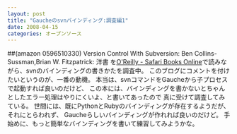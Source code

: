 ```yaml
---
layout: post
title: "Gaucheのsvnバインディング:調査編1"
date: 2008-04-15
categories: オープンソース
---
```

##(amazon 0596510330)  Version Control With Subversion: Ben Collins-Sussman,Brian W. Fitzpatrick: 洋書
を[O'Reilly - Safari Books Online](http://safari.oreilly.com/)で読みながら、svnのバインディングの書きかたを調査中。
このブログにコメントを付けたいというのが、一番の動機。
本当は、svnコマンドをGaucheから子プロセスで起動すれば良いのだけど、
この本には、バインディングを書かないとちゃんとしたエラー処理はやりにくいよ、と書いてあったので
真に受けて調査してみている。
世間には、既にPythonとRubyのバインディングが存在するようだが、それにとらわれず、
Gaucheらしいバインディングが作れれば良いのだけど。
手始めに、もっと簡単なバインディングを書いて練習してみようかな。
